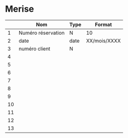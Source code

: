 # Merise

|       |Nom                   |  Type  | Format      |
|-------|----------------------|--------|-------------|
|1      |Numéro réservation    |   N    | 10          |
|2      |   date               |  date  |XX/mois/XXXX |
|3      |numéro client         |    N   |             |
|4      |||
|5      |||
|6      |||
|7      |||
|8      |||
|9      |||
|10     |||
|11     |||
|12     |||
|13     |||


<!--stackedit_data:
eyJoaXN0b3J5IjpbMTQxNjE5ODYsLTM4OTQ0NjMyN119
-->